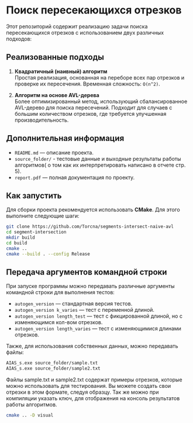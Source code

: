 # Поиск пересекающихся отрезков

Этот репозиторий содержит реализацию задачи поиска пересекающихся отрезков с использованием двух различных подходов:

## Реализованные подходы

1. **Квадратичный (наивный) алгоритм**  
   Простая реализация, основанная на переборе всех пар отрезков и проверке их пересечения. Временная сложность: `O(n^2)`.

2. **Алгоритм на основе AVL-дерева**  
   Более оптимизированный метод, использующий сбалансированное AVL-дерево для поиска пересечений. Подходит для случаев с большим количеством отрезков, где требуется улучшенная производительность.

## Дополнительная информация
- `README.md` — описание проекта.
- `source_folder/` - тестовые данные и выходные результаты работы алгоритмов( о том как их интерпретировать написано в отчете стр. 5).
- `report.pdf` — полная документация по проекту.

## Как запустить
Для сборки проекта рекомендуется использовать **CMake**. Для этого выполните следующие шаги:

   ```bash
   git clone https://github.com/Torcna/segments-intersect-naive-avl
   cd segment-intersection
   mkdir build
   cd build
   cmake ..
   cmake --build . --config Release
   ```

## Передача аргументов командной строки

При запуске программы можно передавать различные аргументы командной строки для выполнения тестов:

- `autogen_version` — стандартная версия тестов.
- `autogen_version k_varies` — тест с переменной длиной.
- `autogen_version length_test` — тест с фикцированной длиной, но с изменяющимся кол-вом отрезков.
- `autogen_version length_varies` — тест с изменяющимися длинами отрезков.

Также, для использования собственных данных, можно передавать файлы:
```bash
AIAS_s.exe source_folder/sample.txt
AIAS_s.exe source_folder/sample2.txt
```
Файлы sample.txt и sample2.txt содержат примеры отрезков, которые можно использовать для тестирования.
Вы можете создать свои отрезки в этом формате, следуя образцу.
Так же можно при компиляции указать ключ, для отображения на консоль результатов работы алгоритмов.
```bash
cmake .. -D visual
```
